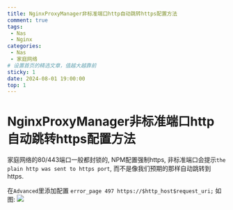 ```yaml
---
title: NginxProxyManager非标准端口http自动跳转https配置方法
comment: true  
tags:
 - Nas
 - Nginx
categories:
 - Nas
 - 家庭网络
# 设置首页的精选文章，值越大越靠前
sticky: 1  
date: 2024-08-01 19:00:00
top: 1
---
```


# NginxProxyManager非标准端口http自动跳转https配置方法

家庭网络的80/443端口一般都封锁的, NPM配置强制https, 非标准端口会提示`the plain http was sent to https port`, 而不是像我们预期的那样自动跳转到https.

在`Advanced`里添加配置 `error_page 497 https://$http_host$request_uri;`
如图:
![](https://cdn.jsdelivr.net/gh/lpdswing/oss@main/202408011723691.png)
